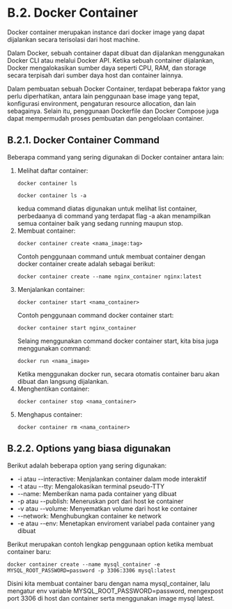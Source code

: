 # B.2. Docker Container

Docker container merupakan instance dari docker image yang dapat dijalankan secara terisolasi dari host machine.

Dalam Docker, sebuah container dapat dibuat dan dijalankan menggunakan Docker CLI atau melalui Docker API. Ketika sebuah container dijalankan, Docker mengalokasikan sumber daya seperti CPU, RAM, dan storage secara terpisah dari sumber daya host dan container lainnya.

Dalam pembuatan sebuah Docker Container, terdapat beberapa faktor yang perlu diperhatikan, antara lain penggunaan base image yang tepat, konfigurasi environment, pengaturan resource allocation, dan lain sebagainya. Selain itu, penggunaan Dockerfile dan Docker Compose juga dapat mempermudah proses pembuatan dan pengelolaan container.

## B.2.1. Docker Container Command
Beberapa command yang sering digunakan di Docker container antara lain:
1. Melihat daftar container:
    ``` 
    docker container ls
    ```
    ``` 
    docker container ls -a
    ```
    kedua command diatas digunakan untuk melihat list container, perbedaanya di command yang terdapat flag -a akan menampilkan semua container baik yang sedang running maupun stop.
2. Membuat container:
    ```
    docker container create <nama_image:tag>
    ```
    Contoh penggunaan command untuk membuat container dengan docker container create adalah sebagai berikut:
    ```
    docker container create --name nginx_container nginx:latest
    ```
3. Menjalankan container:
    ```
    docker container start <nama_container>
    ```
    Contoh penggunaan command docker container start:
    ```
    docker container start nginx_container
    ```
    Selaing menggunakan command docker container start, kita bisa juga menggunakan command:
    ```
    docker run <nama_image>
    ```
    Ketika menggunakan docker run, secara otomatis container baru akan dibuat dan langsung dijalankan.
4. Menghentikan container:
    ```
    docker container stop <nama_container>
    ```
5. Menghapus container:
    ```
    docker container rm <nama_container>
    ```

## B.2.2. Options yang biasa digunakan
Berikut adalah beberapa option yang sering digunakan:
- -i atau --interactive: Menjalankan container dalam mode interaktif
- -t atau --tty: Mengalokasikan terminal pseudo-TTY
 - --name: Memberikan nama pada container yang dibuat
 - -p atau --publish: Meneruskan port dari host ke container
 - -v atau --volume: Menyematkan volume dari host ke container
 - --network: Menghubungkan container ke network
 - -e atau --env: Menetapkan enviroment variabel pada container yang dibuat

Berikut merupakan contoh lengkap penggunaan option ketika membuat container baru:
```
docker container create --name mysql_container -e MYSQL_ROOT_PASSWORD=password -p 3306:3306 mysql:latest
```
Disini kita membuat container baru dengan nama mysql_container, lalu mengatur env variable MYSQL_ROOT_PASSWORD=password, mengexpost port 3306 di host dan container serta menggunakan image mysql latest.
